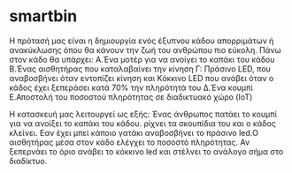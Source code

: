 # smartbin
Η πρότασή μας είναι η δημιουργία ενός  έξυπνου κάδου απορριμάτων ή ανακύκλωσης όπου θα κάνουν την ζωή του ανθρώπου πιο εύκολη.
Πάνω στον κάδο θα υπάρχει:
Α.Ένα μοτέρ για να ανοίγει το καπάκι του κάδου 
Β.Ένας αισθητήρας που καταλαβαίνει την κίνηση
Γ: Πράσινο LED, που αναβοσβήνει όταν εντοπίζει κίνηση και Kόκκινο LED που ανάβει όταν ο κάδος έχει ξεπεράσει κατά 70% την πληρότητά του
Δ.Ένα κουμπί 
Ε.Αποστολή του ποσοστού πληρότητας σε διαδικτυακό χώρο (IoT)
 
Η κατασκευή μας λειτουργεί ως εξής:
Ένας άνθρωπος πατάει το κουμπί για να ανοίξει το καπάκι του κάδου. ρίχνει τα σκουπίδια του και ο κάδος κλείνει. Εαν έχει μπεί κάποιο γατάκι αναβοσβήνει το πράσινο led.Ο αισθητήρας μέσα στον κάδο ελέγχει το ποσοστό πληρότητας. Αν ξεπερνάει το όριο ανάβει το κόκκινο led και στέλνει το ανάλογο σήμα στο διαδίκτυο.
